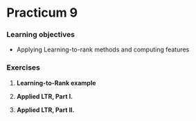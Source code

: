 # Practicum 9

### Learning objectives

  - Applying Learning-to-rank methods and computing features

### Exercises

  1. **Learning-to-Rank example**

  2. **Applied LTR, Part I.**

  3. **Applied LTR, Part II.**
